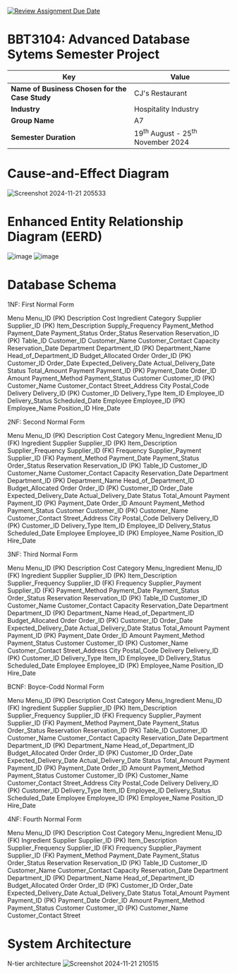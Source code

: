 [![Review Assignment Due Date](https://classroom.github.com/assets/deadline-readme-button-22041afd0340ce965d47ae6ef1cefeee28c7c493a6346c4f15d667ab976d596c.svg)](https://classroom.github.com/a/fbNyN1as)
# BBT3104: Advanced Database Sytems Semester Project

| **Key**                                                               | Value                                                                                                                                                                              |
|---------------|---------------------------------------------------------|
| **Name of Business Chosen for the Case Study**                                                       | CJ's Restaurant|
| **Industry**                                                       | Hospitality Industry|
| **Group Name**                                                               | A7 |
| **Semester Duration**                                                 | 19<sup>th</sup> August - 25<sup>th</sup> November 2024                                                                                                                       |

# Cause-and-Effect Diagram

![Screenshot 2024-11-21 205533](https://github.com/user-attachments/assets/45a4aade-6b2a-4270-868a-ad869626df15)

# Enhanced Entity Relationship Diagram (EERD)
![image](https://github.com/user-attachments/assets/0cc5482c-2b05-4162-875c-0c0e824435d1)
![image](https://github.com/user-attachments/assets/31934031-c0e7-4f06-b797-d8ec2c60be10)


# Database Schema
1NF: First Normal Form

Menu
Menu_ID (PK)
Description
Cost
Ingredient
Category
Supplier
Supplier_ID (PK)
Item_Description
Supply_Frequency
Payment_Method
Payment_Date
Payment_Status
Order_Status
Reservation
Reservation_ID (PK)
Table_ID
Customer_ID
Customer_Name
Customer_Contact
Capacity
Reservation_Date
Department
Department_ID (PK)
Department_Name
Head_of_Department_ID
Budget_Allocated
Order
Order_ID (PK)
Customer_ID
Order_Date
Expected_Delivery_Date
Actual_Delivery_Date
Status
Total_Amount
Payment
Payment_ID (PK)
Payment_Date
Order_ID
Amount
Payment_Method
Payment_Status
Customer
Customer_ID (PK)
Customer_Name
Customer_Contact
Street_Address
City
Postal_Code
Delivery
Delivery_ID (PK)
Customer_ID
Delivery_Type
Item_ID
Employee_ID
Delivery_Status
Scheduled_Date
Employee
Employee_ID (PK)
Employee_Name
Position_ID
Hire_Date


2NF: Second Normal Form

Menu
Menu_ID (PK)
Description
Cost
Category
Menu_Ingredient
Menu_ID (FK)
Ingredient
Supplier
Supplier_ID (PK)
Item_Description
Supplier_Frequency
Supplier_ID (FK)
Frequency
Supplier_Payment
Supplier_ID (FK)
Payment_Method
Payment_Date
Payment_Status
Order_Status
Reservation
Reservation_ID (PK)
Table_ID
Customer_ID
Customer_Name
Customer_Contact
Capacity
Reservation_Date
Department
Department_ID (PK)
Department_Name
Head_of_Department_ID
Budget_Allocated
Order
Order_ID (PK)
Customer_ID
Order_Date
Expected_Delivery_Date
Actual_Delivery_Date
Status
Total_Amount
Payment
Payment_ID (PK)
Payment_Date
Order_ID
Amount
Payment_Method
Payment_Status
Customer
Customer_ID (PK)
Customer_Name
Customer_Contact
Street_Address
City
Postal_Code
Delivery
Delivery_ID (PK)
Customer_ID
Delivery_Type
Item_ID
Employee_ID
Delivery_Status
Scheduled_Date
Employee
Employee_ID (PK)
Employee_Name
Position_ID
Hire_Date


3NF: Third Normal Form

Menu
Menu_ID (PK)
Description
Cost
Category
Menu_Ingredient
Menu_ID (FK)
Ingredient
Supplier
Supplier_ID (PK)
Item_Description
Supplier_Frequency
Supplier_ID (FK)
Frequency
Supplier_Payment
Supplier_ID (FK)
Payment_Method
Payment_Date
Payment_Status
Order_Status
Reservation
Reservation_ID (PK)
Table_ID
Customer_ID
Customer_Name
Customer_Contact
Capacity
Reservation_Date
Department
Department_ID (PK)
Department_Name
Head_of_Department_ID
Budget_Allocated
Order
Order_ID (PK)
Customer_ID
Order_Date
Expected_Delivery_Date
Actual_Delivery_Date
Status
Total_Amount
Payment
Payment_ID (PK)
Payment_Date
Order_ID
Amount
Payment_Method
Payment_Status
Customer
Customer_ID (PK)
Customer_Name
Customer_Contact
Street_Address
City
Postal_Code
Delivery
Delivery_ID (PK)
Customer_ID
Delivery_Type
Item_ID
Employee_ID
Delivery_Status
Scheduled_Date
Employee
Employee_ID (PK)
Employee_Name
Position_ID
Hire_Date


BCNF: Boyce-Codd Normal Form

Menu
Menu_ID (PK)
Description
Cost
Category
Menu_Ingredient
Menu_ID (FK)
Ingredient
Supplier
Supplier_ID (PK)
Item_Description
Supplier_Frequency
Supplier_ID (FK)
Frequency
Supplier_Payment
Supplier_ID (FK)
Payment_Method
Payment_Date
Payment_Status
Order_Status
Reservation
Reservation_ID (PK)
Table_ID
Customer_ID
Customer_Name
Customer_Contact
Capacity
Reservation_Date
Department
Department_ID (PK)
Department_Name
Head_of_Department_ID
Budget_Allocated
Order
Order_ID (PK)
Customer_ID
Order_Date
Expected_Delivery_Date
Actual_Delivery_Date
Status
Total_Amount
Payment
Payment_ID (PK)
Payment_Date
Order_ID
Amount
Payment_Method
Payment_Status
Customer
Customer_ID (PK)
Customer_Name
Customer_Contact
Street_Address
City
Postal_Code
Delivery
Delivery_ID (PK)
Customer_ID
Delivery_Type
Item_ID
Employee_ID
Delivery_Status
Scheduled_Date
Employee
Employee_ID (PK)
Employee_Name
Position_ID
Hire_Date


4NF: Fourth Normal Form

Menu
Menu_ID (PK)
Description
Cost
Category
Menu_Ingredient
Menu_ID (FK)
Ingredient
Supplier
Supplier_ID (PK)
Item_Description
Supplier_Frequency
Supplier_ID (FK)
Frequency
Supplier_Payment
Supplier_ID (FK)
Payment_Method
Payment_Date
Payment_Status
Order_Status
Reservation
Reservation_ID (PK)
Table_ID
Customer_ID
Customer_Name
Customer_Contact
Capacity
Reservation_Date
Department
Department_ID (PK)
Department_Name
Head_of_Department_ID
Budget_Allocated
Order
Order_ID (PK)
Customer_ID
Order_Date
Expected_Delivery_Date
Actual_Delivery_Date
Status
Total_Amount
Payment
Payment_ID (PK)
Payment_Date
Order_ID
Amount
Payment_Method
Payment_Status
Customer
Customer_ID (PK)
Customer_Name
Customer_Contact
Street








# System Architecture
N-tier architecture
![Screenshot 2024-11-21 210515](https://github.com/user-attachments/assets/f279fb39-35b1-47b4-827d-3038d09f2908)

